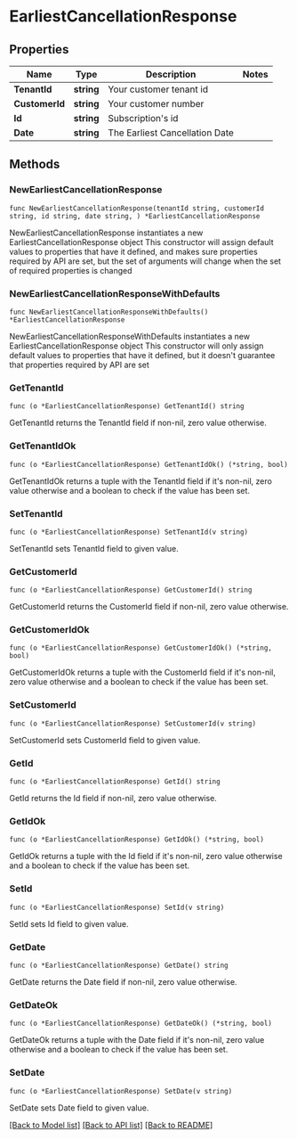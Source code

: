 # EarliestCancellationResponse

## Properties

Name | Type | Description | Notes
------------ | ------------- | ------------- | -------------
**TenantId** | **string** | Your customer tenant id | 
**CustomerId** | **string** | Your customer number | 
**Id** | **string** | Subscription&#39;s id | 
**Date** | **string** | The Earliest Cancellation Date | 

## Methods

### NewEarliestCancellationResponse

`func NewEarliestCancellationResponse(tenantId string, customerId string, id string, date string, ) *EarliestCancellationResponse`

NewEarliestCancellationResponse instantiates a new EarliestCancellationResponse object
This constructor will assign default values to properties that have it defined,
and makes sure properties required by API are set, but the set of arguments
will change when the set of required properties is changed

### NewEarliestCancellationResponseWithDefaults

`func NewEarliestCancellationResponseWithDefaults() *EarliestCancellationResponse`

NewEarliestCancellationResponseWithDefaults instantiates a new EarliestCancellationResponse object
This constructor will only assign default values to properties that have it defined,
but it doesn't guarantee that properties required by API are set

### GetTenantId

`func (o *EarliestCancellationResponse) GetTenantId() string`

GetTenantId returns the TenantId field if non-nil, zero value otherwise.

### GetTenantIdOk

`func (o *EarliestCancellationResponse) GetTenantIdOk() (*string, bool)`

GetTenantIdOk returns a tuple with the TenantId field if it's non-nil, zero value otherwise
and a boolean to check if the value has been set.

### SetTenantId

`func (o *EarliestCancellationResponse) SetTenantId(v string)`

SetTenantId sets TenantId field to given value.


### GetCustomerId

`func (o *EarliestCancellationResponse) GetCustomerId() string`

GetCustomerId returns the CustomerId field if non-nil, zero value otherwise.

### GetCustomerIdOk

`func (o *EarliestCancellationResponse) GetCustomerIdOk() (*string, bool)`

GetCustomerIdOk returns a tuple with the CustomerId field if it's non-nil, zero value otherwise
and a boolean to check if the value has been set.

### SetCustomerId

`func (o *EarliestCancellationResponse) SetCustomerId(v string)`

SetCustomerId sets CustomerId field to given value.


### GetId

`func (o *EarliestCancellationResponse) GetId() string`

GetId returns the Id field if non-nil, zero value otherwise.

### GetIdOk

`func (o *EarliestCancellationResponse) GetIdOk() (*string, bool)`

GetIdOk returns a tuple with the Id field if it's non-nil, zero value otherwise
and a boolean to check if the value has been set.

### SetId

`func (o *EarliestCancellationResponse) SetId(v string)`

SetId sets Id field to given value.


### GetDate

`func (o *EarliestCancellationResponse) GetDate() string`

GetDate returns the Date field if non-nil, zero value otherwise.

### GetDateOk

`func (o *EarliestCancellationResponse) GetDateOk() (*string, bool)`

GetDateOk returns a tuple with the Date field if it's non-nil, zero value otherwise
and a boolean to check if the value has been set.

### SetDate

`func (o *EarliestCancellationResponse) SetDate(v string)`

SetDate sets Date field to given value.



[[Back to Model list]](../README.md#documentation-for-models) [[Back to API list]](../README.md#documentation-for-api-endpoints) [[Back to README]](../README.md)


